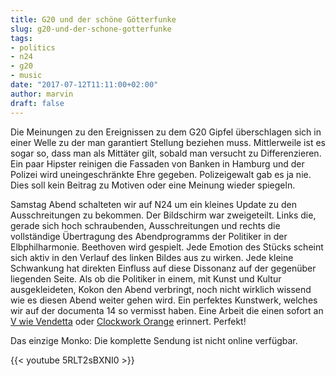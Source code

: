 ```yaml
---
title: G20 und der schöne Götterfunke
slug: g20-und-der-schone-gotterfunke
tags:
- politics
- n24
- g20
- music
date: "2017-07-12T11:11:00+02:00"
author: marvin
draft: false
---
```

Die Meinungen zu den Ereignissen zu dem G20 Gipfel überschlagen sich in einer Welle zu der man garantiert Stellung beziehen muss. Mittlerweile ist es sogar so, dass man als Mittäter gilt, sobald man versucht zu Differenzieren. Ein paar Hipster reinigen die Fassaden von Banken in Hamburg und der Polizei wird uneingeschränkte Ehre gegeben. Polizeigewalt gab es ja nie. Dies soll kein Beitrag zu Motiven oder eine Meinung wieder spiegeln.

Samstag Abend schalteten wir auf N24 um ein kleines Update zu den Ausschreitungen zu bekommen. Der Bildschirm war zweigeteilt. Links die, gerade sich hoch schraubenden, Ausschreitungen und rechts die vollständige Übertragung des Abendprogramms der Politiker in der Elbphilharmonie. Beethoven wird gespielt. Jede Emotion des Stücks scheint sich aktiv in den Verlauf des linken Bildes aus zu wirken. Jede kleine Schwankung hat direkten Einfluss auf diese Dissonanz auf der gegenüber liegenden Seite. Als ob die Politiker in einem, mit Kunst und Kultur ausgekleideten, Kokon den Abend verbringt, noch nicht wirklich wissend wie es diesen Abend weiter gehen wird. Ein perfektes Kunstwerk, welches wir auf der documenta 14 so vermisst haben. Eine Arbeit die einen sofort an [V wie Vendetta](https://de.wikipedia.org/wiki/V_wie_Vendetta_(Film)) oder [Clockwork Orange](https://de.wikipedia.org/wiki/Uhrwerk_Orange_(Film)) erinnert. Perfekt!

Das einzige Monko: Die komplette Sendung ist nicht online verfügbar.

{{< youtube 5RLT2sBXNI0 >}}